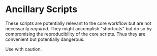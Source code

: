 # Ancillary Scripts

These scripts are potentially relevant to the core workflow but are not necessarily _required_. They might accomplish "shortcuts" but do so by compromising the reproducibility of the core scripts. Thus they are convenient but potentially dangerous.

Use with caution.
